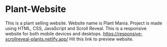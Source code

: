 # Plant-Website
This is a plant selling website. Website name is Plant Mania. Project is made using HTML, CSS, JavaScript and Scroll Reveal. This is a responsive website for both mobile devices and desktops. 
https://responsive-scrollreveal-plants.netlify.app/ Hit this link to preview website. 
